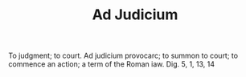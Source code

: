 ---
title: Ad Judicium
permalink: "/definitions/ad-judicium.html"
body: To judgment; to court. Ad judicium provocarc; to summon to court; to commence
  an action; a term of the Roman iaw. Dig. 5, 1, 13, 14
published_at: '2018-07-07'
layout: post
---